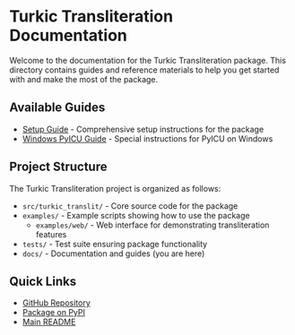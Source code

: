 # Turkic Transliteration Documentation

Welcome to the documentation for the Turkic Transliteration package. This directory contains guides and reference materials to help you get started with and make the most of the package.

## Available Guides

- [Setup Guide](setup_guide.md) - Comprehensive setup instructions for the package
- [Windows PyICU Guide](windows_pyicu_guide.md) - Special instructions for PyICU on Windows

## Project Structure

The Turkic Transliteration project is organized as follows:

- `src/turkic_translit/` - Core source code for the package
- `examples/` - Example scripts showing how to use the package
  - `examples/web/` - Web interface for demonstrating transliteration features
- `tests/` - Test suite ensuring package functionality
- `docs/` - Documentation and guides (you are here)

## Quick Links

- [GitHub Repository](https://github.com/wagner-austin/turkic_transliteration)
- [Package on PyPI](https://pypi.org/project/turkic-transliterate/)
- [Main README](../README.md)
